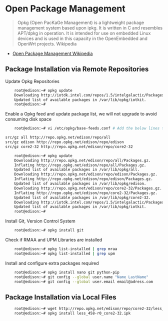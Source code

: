 Open Package Management
==

> Opkg (Open PacKaGe Management) is a lightweight package management system based upon ipkg. It is written in C and resembles APT/dpkg in operation. It is intended for use on embedded Linux devices and is used in this capacity in the OpenEmbedded and OpenWrt projects. Wikipedia

- [Open Package Management Wikipedia](https://en.wikipedia.org/wiki/Opkg)

## Package Installation via Remote Repositories

Update Opkg Repositories

```sh
    root@edison:~# opkg update
    Downloading http://iotdk.intel.com/repos/1.5/intelgalactic/Packages.
    Updated list of available packages in /var/lib/opkg/iotkit.
    root@edison:~#
```

Enable a Opkg feed and update package list, we will not upgrade to avoid consuming disk space

```sh
    root@edison:~# vi /etc/opkg/base-feeds.conf # Add the below lines to the opened file
```

```sh
src/gz all http://repo.opkg.net/edison/repo/all
src/gz edison http://repo.opkg.net/edison/repo/edison
src/gz core2-32 http://repo.opkg.net/edison/repo/core2-32
```

```sh
    root@edison:~# opkg update
    Downloading http://repo.opkg.net/edison/repo/all/Packages.gz.
    Inflating http://repo.opkg.net/edison/repo/all/Packages.gz.
    Updated list of available packages in /var/lib/opkg/all.
    Downloading http://repo.opkg.net/edison/repo/edison/Packages.gz.
    Inflating http://repo.opkg.net/edison/repo/edison/Packages.gz.
    Updated list of available packages in /var/lib/opkg/edison.
    Downloading http://repo.opkg.net/edison/repo/core2-32/Packages.gz.
    Inflating http://repo.opkg.net/edison/repo/core2-32/Packages.gz.
    Updated list of available packages in /var/lib/opkg/core2-32.
    Downloading http://iotdk.intel.com/repos/1.5/intelgalactic/Packages.
    Updated list of available packages in /var/lib/opkg/iotkit.
    root@edison:~# 
```

Install Git, Version Control System

```sh
    root@edison:~# opkg install git
```

Check if RMAA and UPM Libraries are installed

```sh
    root@edison:~# opkg list-installed | grep mraa
    root@edison:~# opkg list-installed | grep upm
```

Install and configure extra packages required

```sh
    root@edison:~# opkg install nano git python-pip
    root@edison:~# git config --global user.name "Name LastName"
    root@edison:~# git config --global user.email email@adress.com
```

## Package Installation via Local Files

```sh
    root@edison:~# wget http://repo.opkg.net/edison/repo/core2-32/less_458-r0_core2-32.ipk
    root@edison:~# opkg install less_458-r0_core2-32.ipk
```
